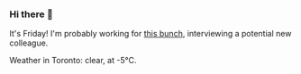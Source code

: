 ### Hi there :wave:

It's Friday! I'm probably working for [this bunch](https://github.com/kohofinancial), interviewing a potential new colleague.

Weather in Toronto: clear, at -5°C.
